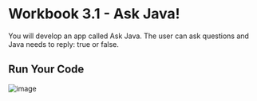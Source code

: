 # Workbook 3.1 - Ask Java!
You will develop an app called Ask Java. The user can ask questions and Java needs to reply: true or false.

## Run Your Code

![image](https://user-images.githubusercontent.com/93065901/194682996-4d0c4fe9-01a3-4cc7-a40f-73c50915f959.png)
